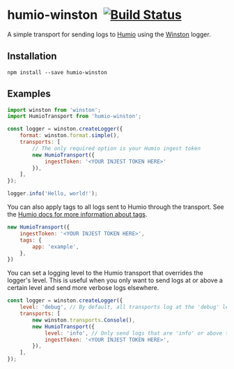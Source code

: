# humio-winston <a href="https://www.npmjs.com/package/humio-winston"><img src="https://img.shields.io/npm/v/humio-winston.svg" alt="" /></a> [![Build Status](https://dev.azure.com/vladmarica/humio-winston/_apis/build/status/humio-winston-tests?branchName=master)](https://dev.azure.com/vladmarica/humio-winston/_build/latest?definitionId=9&branchName=master)

A simple transport for sending logs to [Humio](https://www.humio.com/) using the [Winston](https://github.com/winstonjs/winston) logger.

## Installation
```
npm install --save humio-winston
```

## Examples
```javascript
import winston from 'winston';
import HumioTransport from 'humio-winston';

const logger = winston.createLogger({
    format: winston.format.simple(),
    transports: [
        // The only required option is your Humio ingest token
        new HumioTransport({
            ingestToken: '<YOUR INJEST TOKEN HERE>'
        }),
    ],
});

logger.info('Hello, world!');
```

You can also apply tags to all logs sent to Humio through the transport. See the [Humio docs for more information about tags](https://docs.humio.com/operations-guide/parsers/tagging/).

```javascript
new HumioTransport({
    ingestToken: '<YOUR INJEST TOKEN HERE>',
    tags: {
        app: 'example',
    },
})
```

You can set a logging level to the Humio transport that overrides the logger's level. This is useful when you only want to send logs at or above a certain level and send more verbose logs elsewhere.

```javascript
const logger = winston.createLogger({
    level: 'debug', // By default, all transports log at the 'debug' level
    transports: [
        new winston.transports.Console(),
        new HumioTransport({
            level: 'info', // Only send logs that are 'info' or above to Humio  
            ingestToken: '<YOUR INJEST TOKEN HERE>',
        }),
    ],
});
```